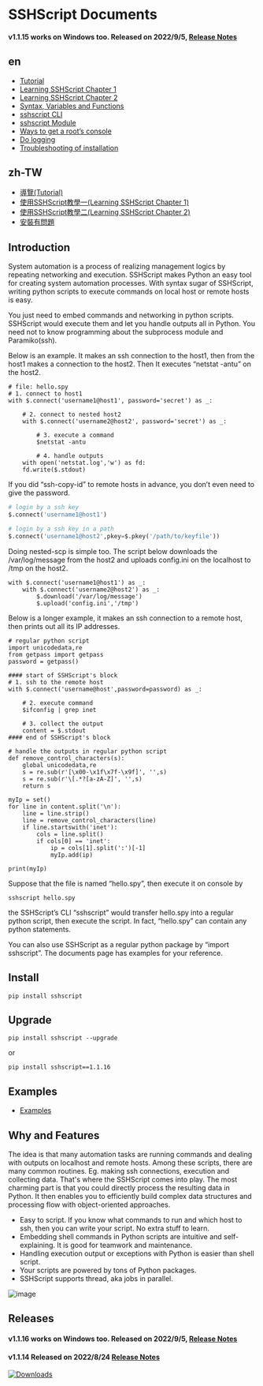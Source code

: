 # SSHScript Documents



#### v1.1.15 works on Windows too. Released on 2022/9/5, [Release Notes](https://iapyeh.github.io/sshscript/release-v1.1.15)

## en

- [Tutorial](https://iapyeh.github.io/sshscript/tutorial) 
- [Learning SSHScript Chapter 1](https://iapyeh.github.io/sshscript/learn-chap01)
- [Learning SSHScript Chapter 2](https://iapyeh.github.io/sshscript/learn-chap02)
- [Syntax, Variables and Functions](https://iapyeh.github.io/sshscript/syntax)
- [sshscript CLI](https://iapyeh.github.io/sshscript/cli)
- [sshscript Module](https://iapyeh.github.io/sshscript/module) 
- [Ways to get a root’s console](https://iapyeh.github.io/sshscript/examples/root-console)
- [Do logging](https://iapyeh.github.io/sshscript/examples/logger)
- [Troubleshooting of installation](https://iapyeh.github.io/sshscript/sshscript-problem)

## zh-TW

- [導覽(Tutorial)](https://iapyeh.github.io/sshscript/tutorial.zh-tw)
- [使用SSHScript教學一(Learning SSHScript Chapter 1)](https://iapyeh.github.io/sshscript/learn-chap01.zh-tw)
- [使用SSHScript教學二(Learning SSHScript Chapter 2)](https://iapyeh.github.io/sshscript/learn-chap02.zh-tw)
- [安裝有問題](https://iapyeh.github.io/sshscript/sshscript-problem.zh-tw)

## Introduction

System automation is a process of realizing management logics by repeating networking and execution. SSHScript makes Python an easy tool for creating system automation processes. With syntax sugar of SSHScript, writing python scripts to execute commands on local host or remote hosts is easy. 

You just need to embed commands and networking in python scripts. SSHScript would execute them and let you handle outputs all in Python. You need not to know programming about the subprocess module and Paramiko(ssh).

Below is an example. It makes an ssh connection to the host1, then from the host1 makes a connection to the host2. Then It executes “netstat -antu” on the host2.

```
# file: hello.spy
# 1. connect to host1
with $.connect('username1@host1', password='secret') as _:

    # 2. connect to nested host2
    with $.connect('username2@host2', password='secret') as _:

        # 3. execute a command
        $netstat -antu

        # 4. handle outputs
	with open('netstat.log','w') as fd:
	fd.write($.stdout)
```

If you did “ssh-copy-id” to remote hosts in advance, you don’t even need to give the password. 

```python
# login by a ssh key
$.connect('username1@host1')

# login by a ssh key in a path
$.connect('username1@host2',pkey=$.pkey('/path/to/keyfile'))
```

Doing nested-scp is simple too. The script below downloads the /var/log/message from the host2 and uploads config.ini on the localhost to  /tmp on the host2.

```
with $.connect('username1@host1') as _:
    with $.connect('username2@host2') as _:
        $.download('/var/log/message')
        $.upload('config.ini','/tmp')
```

Below is a longer example, it makes an ssh connection to a remote host, then prints out all its IP addresses.

```
# regular python script
import unicodedata,re
from getpass import getpass
password = getpass()

#### start of SSHScript's block
# 1. ssh to the remote host
with $.connect('username@host',password=password) as _:
    
    # 2. execute command 
    $ifconfig | grep inet
    
    # 3. collect the output
    content = $.stdout
#### end of SSHScript's block

# handle the outputs in regular python script
def remove_control_characters(s):
    global unicodedata,re
    s = re.sub(r'[\x00-\x1f\x7f-\x9f]', '',s)
    s = re.sub(r'\[.*?[a-zA-Z]', '',s)
    return s

myIp = set()
for line in content.split('\n'):
    line = line.strip()
    line = remove_control_characters(line)
    if line.startswith('inet'):
        cols = line.split()
        if cols[0] == 'inet':
            ip = cols[1].split(':')[-1]
            myIp.add(ip)

print(myIp)
```

Suppose that the file is named “hello.spy”, then execute it on console by

```
sshscript hello.spy
```

the SSHScript’s CLI “sshscript” would transfer hello.spy into a regular python script, then execute the script.  In fact, “hello.spy” can contain any python statements. 

You can also use SSHScript as a regular python package by “import sshscript”. The documents page has examples for your reference.

## Install

```
pip install sshscript
```
## Upgrade

```
pip install sshscript --upgrade
```
or
```
pip install sshscript==1.1.16
```


## Examples

- [Examples](https://iapyeh.github.io/sshscript/examples) 

## Why and Features

The idea is that many automation tasks are running commands and dealing with outputs on localhost and remote hosts. Among these scripts, there are many common routines. Eg. making ssh connections, execution and collecting data. That's where the SSHScript comes into play. The most charming part is that you could directly process the resulting data in Python. It then enables you to efficiently build complex data structures and processing flow with object-oriented approaches.

- Easy to script. If you know what commands to run and which host to ssh, then you can write your script. No extra stuff to learn.
- Embedding shell commands in Python scripts are intuitive and self-explaining. It is good for teamwork and maintenance.
- Handling execution output or exceptions with Python is easier than shell script.
- Your scripts are powered by tons of Python packages.
- SSHScript supports thread, aka jobs in parallel.

![image](https://user-images.githubusercontent.com/4695577/186998717-ef372f78-daa5-4893-b9e9-2b6b8bff6114.png)


## Releases

#### v1.1.16 works on Windows too. Released on 2022/9/5, [Release Notes](https://iapyeh.github.io/sshscript/release-v1.1.16)

#### v1.1.14 Released on 2022/8/24 [Release Notes](https://iapyeh.github.io/sshscript/release-v1.1.14)

[![Downloads](https://pepy.tech/badge/sshscript)](https://pepy.tech/project/sshscript)
